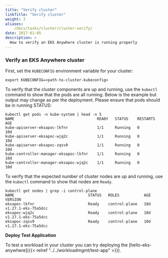 ```yaml
---
title: "Verify cluster"
linkTitle: "Verify cluster"
weight: 3
aliases:
    /docs/tasks/cluster/cluster-verify/
date: 2017-01-05
description: >
  How to verify an EKS Anywhere cluster is running properly
---
```


### Verify an EKS Anywhere cluster

First, set the `KUBECONFIG` environment variable for your cluster:

```
export KUBECONFIG=<path-to-cluster-kubeconfig>
```

To verify that the cluster components are up and running, use the `kubectl` command to show that the pods are all running. Below is the example but output may change as per the deployment. Please ensure that pods should be in running STATUS:

```
kubectl get pods -n kube-system | head -n 5
NAME                                     READY   STATUS    RESTARTS      AGE
kube-apiserver-eksapoc-lkfnr             1/1     Running   0             10d
kube-apiserver-eksapoc-wjq2c             1/1     Running   0             10d
kube-apiserver-eksapoc-zqsv9             1/1     Running   0             10d
kube-controller-manager-eksapoc-lkfnr    1/1     Running   0             10d
kube-controller-manager-eksapoc-wjq2c    1/1     Running   0             10d
```

To verify that the expected number of cluster nodes are up and running, use the `kubectl` command to show that nodes are `Ready`.

```
kubectl get nodes | grep -i control-plane
NAME                                 STATUS   ROLES           AGE   VERSION
eksapoc-lkfnr                        Ready    control-plane   10d   v1.27.1-eks-75a5dcc
eksapoc-wjq2c                        Ready    control-plane   10d   v1.27.1-eks-75a5dcc
eksapoc-zqsv9                        Ready    control-plane   10d   v1.27.1-eks-75a5dcc
```

**Deploy Test Application**

To test a workload in your cluster you can try deploying the [hello-eks-anywhere]({{< relref "../../workloadmgmt/test-app" >}}).
